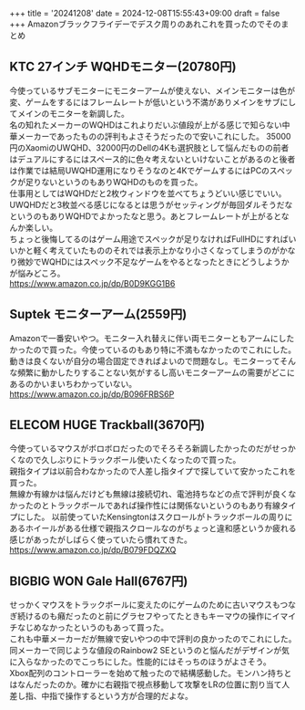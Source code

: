 +++
title = '20241208'
date = 2024-12-08T15:55:43+09:00
draft = false
+++
Amazonブラックフライデーでデスク周りのあれこれを買ったのでそのまとめ  

## KTC 27インチ WQHDモニター(20780円)
今使っているサブモニターにモニターアームが使えない、メインモニターは色が変、ゲームをするにはフレームレートが低いという不満がありメインをサブにしてメインのモニターを新調した。  
名の知れたメーカーのWQHDはこれよりだいぶ値段が上がる感じで知らない中華メーカーであったものの評判もよさそうだったので安いこれにした。
35000円のXaomiのUWQHD、32000円のDellの4Kも選択肢として悩んだものの前者はデュアルにするにはスペース的に色々考えないといけないことがあるのと後者は作業では結局UWQHD運用になりそうなのと4KでゲームするにはPCのスペックが足りないというのもありWQHDのものを買った。  
仕事用としてはWQHDだと2枚ウィンドウを並べてちょうどいい感じでいい。UWQHDだと3枚並べる感じになるとは思うがセッティングが毎回ダルそうだなというのもありWQHDでよかったなと思う。あとフレームレートが上がるとなんか楽しい。  
ちょっと後悔してるのはゲーム用途でスペックが足りなければFullHDにすればいいかと軽く考えていたもののそれでは表示上かなり小さくなってしまうのがかなり微妙でWQHDにはスペック不足なゲームをやるとなったときにどうしようかが悩みどころ。  
https://www.amazon.co.jp/dp/B0D9KGG1B6

## Suptek モニターアーム(2559円)
Amazonで一番安いやつ。モニター入れ替えに伴い両モニターともアームにしたかったので買った。今使っているのもあり特に不満もなかったのでこれにした。  
動きは良くないが自分の場合固定できればよいので問題なし。モニターってそんな頻繁に動かしたりすることない気がするし高いモニターアームの需要がどこにあるのかいまいちわかっていない。  
https://www.amazon.co.jp/dp/B096FRBS6P

## ELECOM HUGE Trackball(3670円)
今使っているマウスがボロボロだったのでそろそろ新調したかったのだがせっかくなので久しぶりにトラックボール使いたくなったので買った。  
親指タイプは以前合わなかったので人差し指タイプで探していて安かったこれを買った。  
無線か有線かは悩んだけども無線は接続切れ、電池持ちなどの点で評判が良くなかったのとトラックボールであれば操作性には関係ないというのもあり有線タイプにした。
以前使っていたKensingtonはスクロールがトラックボールの周りにあるホイールがある仕様で親指スクロールなのがちょっと違和感というか疲れる感じがあったがしばらく使っていたら慣れてきた。  
https://www.amazon.co.jp/dp/B079FDQZXQ

## BIGBIG WON Gale Hall(6767円)
せっかくマウスをトラックボールに変えたのにゲームのために古いマウスもつなぎ続けるのも癪だったのと前にグラセフやってたときもキーマウの操作にイマイチなじめなかったというのもあって買った。  
これも中華メーカーだが無線で安いやつの中で評判の良かったのでこれにした。同メーカーで同じような値段のRainbow2 SEというのと悩んだがデザインが気に入らなかったのでこっちにした。性能的にはそっちのほうがよさそう。  
Xbox配列のコントローラーを始めて触ったので結構感動した。モンハン持ちとはなんだったのか。確かに右親指で視点移動して攻撃をLRの位置に割り当て人差し指、中指で操作するという方が合理的だよな。  